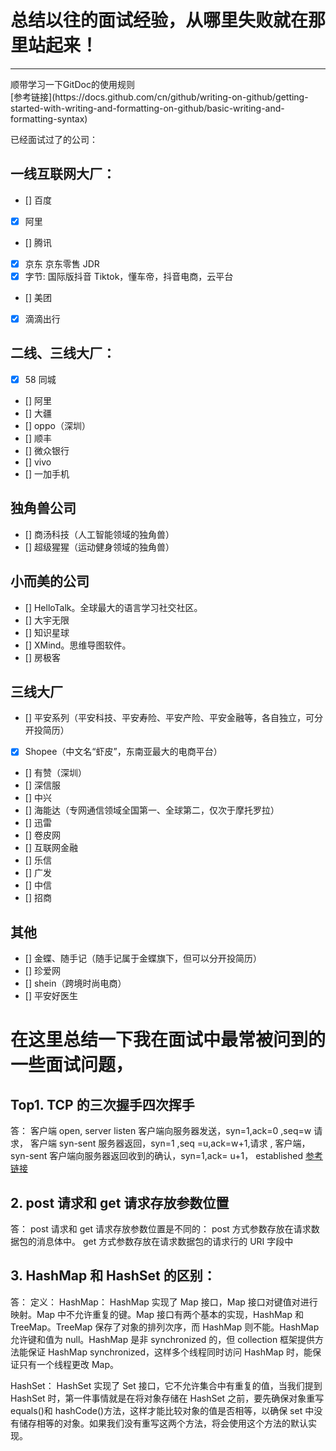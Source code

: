 # 总结以往的面试经验，从哪里失败就在那里站起来！

<hr>
顺带学习一下GitDoc的使用规则
<br>
[参考链接](https://docs.github.com/cn/github/writing-on-github/getting-started-with-writing-and-formatting-on-github/basic-writing-and-formatting-syntax)

已经面试过了的公司：

## 一线互联网大厂：

- [] 百度
- [x] 阿里
- [] 腾讯
- [x] 京东 京东零售 JDR
- [x] 字节: 国际版抖音 Tiktok，懂车帝，抖音电商，云平台
- [] 美团
- [x] 滴滴出行

## 二线、三线大厂：

- [x] 58 同城
- [] 阿里
- [] 大疆
- [] oppo（深圳）
- [] 顺丰
- [] 微众银行
- [] vivo
- [] 一加手机

## 独角兽公司

- [] 商汤科技（人工智能领域的独角兽）
- [] 超级猩猩（运动健身领域的独角兽）

## 小而美的公司

- [] HelloTalk。全球最大的语言学习社交社区。
- [] 大宇无限
- [] 知识星球
- [] XMind。思维导图软件。
- [] 房极客

## 三线大厂

- [] 平安系列（平安科技、平安寿险、平安产险、平安金融等，各自独立，可分开投简历）
- [x] Shopee（中文名“虾皮”，东南亚最大的电商平台）
- [] 有赞（深圳）
- [] 深信服
- [] 中兴
- [] 海能达（专网通信领域全国第一、全球第二，仅次于摩托罗拉）
- [] 迅雷
- [] 卷皮网
- [] 互联网金融
- [] 乐信
- [] 广发
- [] 中信
- [] 招商

## 其他

- [] 金蝶、随手记（随手记属于金蝶旗下，但可以分开投简历）
- [] 珍爱网
- [] shein（跨境时尚电商）
- [] 平安好医生

# 在这里总结一下我在面试中最常被问到的一些面试问题，

## Top1. TCP 的三次握手四次挥手

答：
客户端 open, server listen
客户端向服务器发送，syn=1,ack=0 ,seq=w 请求， 客户端 syn-sent
服务器返回，syn=1 ,seq =u,ack=w+1,请求 , 客户端，syn-sent
客户端向服务器返回收到的确认，syn=1,ack= u+1， established
[参考链接](https://www.pianshen.com/article/6422926311/)

## 2. post 请求和 get 请求存放参数位置

答：
post 请求和 get 请求存放参数位置是不同的：
post 方式参数存放在请求数据包的消息体中。 get 方式参数存放在请求数据包的请求行的 URI 字段中

## 3. HashMap 和 HashSet 的区别：

答：
定义：
HashMap： HashMap 实现了 Map 接口，Map 接口对键值对进行映射。Map 中不允许重复的键。Map 接口有两个基本的实现，HashMap 和 TreeMap。TreeMap 保存了对象的排列次序，而 HashMap 则不能。HashMap 允许键和值为 null。HashMap 是非 synchronized 的，但 collection 框架提供方法能保证 HashMap synchronized，这样多个线程同时访问 HashMap 时，能保证只有一个线程更改 Map。

HashSet： HashSet 实现了 Set 接口，它不允许集合中有重复的值，当我们提到 HashSet 时，第一件事情就是在将对象存储在 HashSet 之前，要先确保对象重写 equals()和 hashCode()方法，这样才能比较对象的值是否相等，以确保 set 中没有储存相等的对象。如果我们没有重写这两个方法，将会使用这个方法的默认实现。
